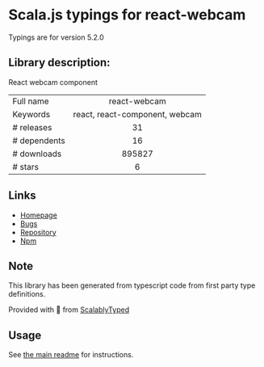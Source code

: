 
# Scala.js typings for react-webcam

Typings are for version 5.2.0

## Library description:
React webcam component

|                    |                 |
| ------------------ | :-------------: |
| Full name          | react-webcam |
| Keywords           | react, react-component, webcam |
| # releases         | 31 |
| # dependents       | 16 |
| # downloads        | 895827 |
| # stars            | 6 |

## Links
- [Homepage](https://github.com/mozmorris/react-webcam)
- [Bugs](https://github.com/mozmorris/react-webcam/issues)
- [Repository](https://github.com/mozmorris/react-webcam)
- [Npm](https://www.npmjs.com/package/react-webcam)
    


## Note
This library has been generated from typescript code from first party type definitions.

Provided with :purple_heart: from [ScalablyTyped](https://github.com/oyvindberg/ScalablyTyped)

## Usage
See [the main readme](../../readme.md) for instructions.


